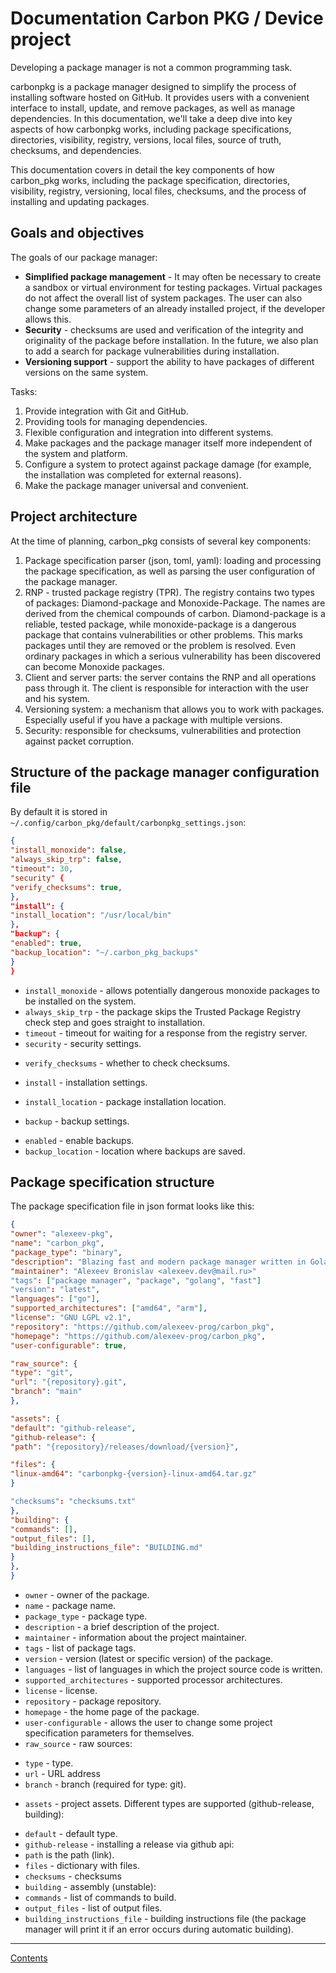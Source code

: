# Documentation Carbon PKG / Device project
Developing a package manager is not a common programming task.

carbonpkg is a package manager designed to simplify the process of installing software hosted on GitHub. It provides users with a convenient interface to install, update, and remove packages, as well as manage dependencies. In this documentation, we'll take a deep dive into key aspects of how carbonpkg works, including package specifications, directories, visibility, registry, versions, local files, source of truth, checksums, and dependencies.

This documentation covers in detail the key components of how carbon_pkg works, including the package specification, directories, visibility, registry, versioning, local files, checksums, and the process of installing and updating packages.

## Goals and objectives
The goals of our package manager:

+ **Simplified package management** - It may often be necessary to create a sandbox or virtual environment for testing packages. Virtual packages do not affect the overall list of system packages. The user can also change some parameters of an already installed project, if the developer allows this.
+ **Security** - checksums are used and verification of the integrity and originality of the package before installation. In the future, we also plan to add a search for package vulnerabilities during installation.
+ **Versioning support** - support the ability to have packages of different versions on the same system.

Tasks:

1. Provide integration with Git and GitHub.
2. Providing tools for managing dependencies.
3. Flexible configuration and integration into different systems.
4. Make packages and the package manager itself more independent of the system and platform.
5. Configure a system to protect against package damage (for example, the installation was completed for external reasons).
6. Make the package manager universal and convenient.

## Project architecture
At the time of planning, carbon_pkg consists of several key components:

1. Package specification parser (json, toml, yaml): loading and processing the package specification, as well as parsing the user configuration of the package manager.
2. RNP - trusted package registry (TPR). The registry contains two types of packages: Diamond-package and Monoxide-Package. The names are derived from the chemical compounds of carbon. Diamond-package is a reliable, tested package, while monoxide-package is a dangerous package that contains vulnerabilities or other problems. This marks packages until they are removed or the problem is resolved. Even ordinary packages in which a serious vulnerability has been discovered can become Monoxide packages.
3. Client and server parts: the server contains the RNP and all operations pass through it. The client is responsible for interaction with the user and his system.
4. Versioning system: a mechanism that allows you to work with packages. Especially useful if you have a package with multiple versions.
5. Security: responsible for checksums, vulnerabilities and protection against packet corruption.

## Structure of the package manager configuration file
By default it is stored in `~/.config/carbon_pkg/default/carbonpkg_settings.json`:

```json
{
"install_monoxide": false,
"always_skip_trp": false,
"timeout": 30,
"security" {
"verify_checksums": true,
},
"install": {
"install_location": "/usr/local/bin"
},
"backup": {
"enabled": true,
"backup_location": "~/.carbon_pkg_backups"
}
}
```

+ `install_monoxide` - allows potentially dangerous monoxide packages to be installed on the system.
+ `always_skip_trp` - the package skips the Trusted Package Registry check step and goes straight to installation.
+ `timeout` - timeout for waiting for a response from the registry server.
+ `security` - security settings.
- `verify_checksums` - whether to check checksums.
+ `install` - installation settings.
- `install_location` - package installation location.
+ `backup` - backup settings.
- `enabled` - enable backups.
- `backup_location` - location where backups are saved.

## Package specification structure
The package specification file in json format looks like this:

```json
{
"owner": "alexeev-pkg",
"name": "carbon_pkg",
"package_type": "binary",
"description": "Blazing fast and modern package manager written in Golang",
"maintainer": "Alexeev Bronislav <alexeev.dev@mail.ru>"
"tags": ["package manager", "package", "golang", "fast"]
"version": "latest",
"languages": ["go"],
"supported_architectures": ["amd64", "arm"],
"license": "GNU LGPL v2.1",
"repository": "https://github.com/alexeev-prog/carbon_pkg",
"homepage": "https://github.com/alexeev-prog/carbon_pkg",
"user-configurable": true,

"raw_source": {
"type": "git",
"url": "{repository}.git",
"branch": "main"
},

"assets": {
"default": "github-release",
"github-release": {
"path": "{repository}/releases/download/{version}",

"files": {
"linux-amd64": "carbonpkg-{version}-linux-amd64.tar.gz"
}

"checksums": "checksums.txt"
},
"building": {
"commands": [],
"output_files": [],
"building_instructions_file": "BUILDING.md"
}
},
}
```

+ `owner` - owner of the package.
+ `name` - package name.
+ `package_type` - package type.
+ `description` - a brief description of the project.
+ `maintainer` - information about the project maintainer.
+ `tags` - list of package tags.
+ `version` - version (latest or specific version) of the package.
+ `languages` - list of languages in which the project source code is written.
+ `supported_architectures` - supported processor architectures.
+ `license` - license.
+ `repository` - package repository.
+ `homepage` - the home page of the package.
+ `user-configurable` - allows the user to change some project specification parameters for themselves.
+ `raw_source` - raw sources:
- `type` - type.
- `url` - URL address
- `branch` - branch (required for type: git).
+ `assets` - project assets. Different types are supported (github-release, building):
- `default` - default type.
- `github-release` - installing a release via github api:
- `path` is the path (link).
- `files` - dictionary with files.
- `checksums` - checksums
- `building` - assembly (unstable):
- `commands` - list of commands to build.
- `output_files` - list of output files.
- `building_instructions_file` - building instructions file (the package manager will print it if an error occurs during automatic building).

---

[Contents](./index.md)
